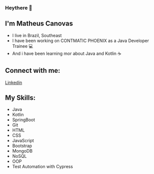 ### Heythere 👋
## I'm Matheus Canovas
- I live in Brazil, Southeast
- I have been working on CONTMATIC PHOENIX as a Java Developer Trainee 💻
- And i have been learning mor about Java and Kotlin ☕

## Connect with me:
<a href="https://www.linkedin.com/in/matheuscanovas/" target="_blank"> 
  Linkedin
</a>

## My Skills:
- Java
- Kotlin
- SpringBoot
- Git
- HTML
- CSS
- JavaScript
- Bootstrap
- MongoDB
- NoSQL
- OOP
- Test Automation with Cypress
<!--
**MatheusCanovas474/MatheusCanovas474** is a ✨ _special_ ✨ repository because its `README.md` (this file) appears on your GitHub profile.

Here are some ideas to get you started:

- 🔭 I’m currently working on ...
- 🌱 I’m currently learning ...
- 👯 I’m looking to collaborate on ...
- 🤔 I’m looking for help with ...
- 💬 Ask me about ...
- 📫 How to reach me: ...
- 😄 Pronouns: ...
- ⚡ Fun fact: ...
-->
